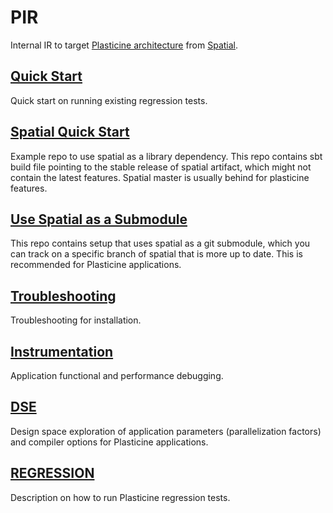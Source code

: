 # PIR

Internal IR to target [Plasticine architecture](https://github.com/raghup17/plasticine.git) from 
[Spatial](https://github.com/stanford-ppl/spatial-lang.git).

## [Quick Start](docs/QUICKSTART.md)
Quick start on running existing regression tests.

## [Spatial Quick Start](https://github.com/stanford-ppl/spatial-quickstart)
Example repo to use spatial as a library dependency. This repo contains sbt build file pointing to
the stable release of spatial artifact, which might not contain the latest features. Spatial master is
usually behind for plasticine features. 

## [Use Spatial as a Submodule](https://github.com/stanford-ppl/spatial-quickstart-submodule)
This repo contains setup that uses spatial as a git submodule, which you can track on a specific
branch of spatial that is more up to date. This is recommended for Plasticine applications.

## [Troubleshooting](docs/TROUBLESHOOTING.md)
Troubleshooting for installation.

## [Instrumentation](docs/INSTRUMENTATION.md)
Application functional and performance debugging.

## [DSE](docs/DSE.md)
Design space exploration of application parameters (parallelization factors) and compiler options for Plasticine applications.

## [REGRESSION](docs/REGRESSION.md)
Description on how to run Plasticine regression tests.
